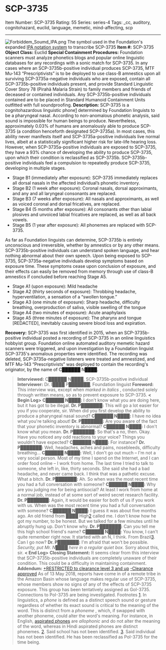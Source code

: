 # SCP-3735
Item Number: SCP-3735
Rating: 55
Series: series-4
Tags: _cc, auditory, cognitohazard, euclid, language, memetic, mind-affecting, scp

---

![Forbiddem_Soumd_IPA.png](https://scp-wiki.wdfiles.com/local--files/scp-3735/Forbiddem_Soumd_IPA.png)
The symbol used in the Foundation's expanded [IPA notation system](https://en.wikipedia.org/wiki/International_Phonetic_Alphabet) to transcribe SCP-3735
**Item #:** SCP-3735
**Object Class:** Euclid
**Special Containment Procedures:** Foundation scanners must analyze phonetics blogs and popular online linguistic databases for any recordings with a sonic match for SCP-3735.
In any cases where an SCP-3735b-positive individual produces SCP-3735, MTF Mu-143 “Prescriptivists” is to be deployed to use class-B amnestics upon all surviving SCP-3735a-negative individuals who are exposed, contain all SCP-3735b-positive individuals present, and provide Standard Linguistic Cover Story 78 (Pirahã Malaria Strain) to family members and friends of deceased or contained individuals.
Any SCP-3735b-positive individuals contained are to be placed in Standard Humanoid Containment Units outfitted with full soundproofing.
**Description:** SCP-3735 is a cognitohazardous linguistic phone[1](javascript:;) determined by Foundation linguists to be a pharyngeal nasal. According to non-anomalous phonetic analysis, said sound is impossible for human beings to produce. Nevertheless, approximately 0.03% of humans are anomalously able to produce SCP-3735 (a condition henceforth designated SCP-3735a). In most cases, this ability never manifests itself and SCP-3735a-positive individuals live normal lives, albeit at a statistically significant higher risk for late-life hearing loss.
However, when SCP-3735a-positive individuals are exposed to SCP-3735, they have a 93% chance of developing the ability to produce SCP-3735, upon which their condition is reclassified as SCP-3735b. SCP-3735b-positive individuals feel a compulsion to repeatedly produce SCP-3735, developing in multiple stages.
  * Stage B1 (immediately after exposure): SCP-3735 immediately replaces all dorsal nasals in the affected individual’s phonetic inventory.
  * Stage B2 (1 week after exposure): Coronal nasals, dorsal approximants, and any and all laryngeal consonants are replaced.
  * Stage B3 (7 weeks after exposure): All nasals and approximants, as well as voiced coronal and dorsal fricatives, are replaced.
  * Stage B4 (5 months after exposure): All consonants other than labial plosives and unvoiced labial fricatives are replaced, as well as all back vowels.
  * Stage B5 (1 year after exposure): All phonemes are replaced with SCP-3735.

As far as Foundation linguists can determine, SCP-3735b is entirely unconscious and irreversible, whether by amnestics or by any other means. SCP-3735b-positive individuals can understand spoken language, and hear nothing abnormal about their own speech.
Upon being exposed to SCP-3735, SCP-3735a-negative individuals develop symptoms based on exposure time. These symptoms cease upon conclusion of exposure, and their effects can easily be removed from memory through use of class-B amnestics if concluded before reaching Stage A5.
  * Stage A1 (upon exposure): Mild headache
  * Stage A2 (thirty seconds of exposure): Throbbing headache, hyperventilation, a sensation of a “swollen tongue.”
  * Stage A3 (one minute of exposure): Sharp headache, difficulty breathing, overproduction of saliva, visible swelling of the tongue
  * Stage A4 (two minutes of exposure): Acute anaphylaxis
  * Stage A5 (three minutes of exposure): The pharynx and tongue [REDACTED], inevitably causing severe blood loss and expiration.

**Recovery:** SCP-3735 was first identified in 2015, when an SCP-3735b-positive individual posted a recording of SCP-3735 in an online linguistics hobbyist group. Foundation online automated auditory memetic hazard scanners were triggered, and upon investigation by a Foundation linguist SCP-3735's anomalous properties were identified. The recording was deleted, SCP-3735a-negative listeners were treated and amnestized, and MTF Mu-143 “Prescriptivists” was deployed to contain the recording's originator, by the name of C██████ N████.
> **Interviewed:** C██████ N████, SCP-3735b-positive individual
> **Interviewer:** Dr. I████ P███████, Foundation linguist
> **Foreword:** This interview was, except when _marked in italics_ , conducted solely through written means, so as to prevent exposure to SCP-3735.
> **< Begin Log>**
> **C██████ N████:** I don't know what you are doing here, but it has got to be illegal.
> **Dr. P███████:** This will go a lot easier for you if you cooperate, sir. When did you first develop the ability to produce a pharyngeal nasal sound?
> **C██████ N████:** I have no idea what you're talking about!
> **Dr. P███████:** Are you aware of the fact that your phonetic inventory is abnormal?
> **C██████ N████:** I don't know what you mean.
> **Dr. P███████:** So that's a no, then. Okay. Have you noticed any odd reactions to your voice? Things you wouldn't have expected?
> **C██████ N████:** For instance?
> **Dr. P███████:** Well, headaches, aches and pains, nosebleeds, difficulty breathing…
> **C██████ N████:** Well, I don't go out much – I'm not a very social person. Most of my time I spend on the Internet, and I can order food online – I work from home. The last time I tried to talk to someone, she left in, like, thirty seconds. She said she had a bad headache, and never came back. I think that was a pathetic excuse. What a bitch.
> **Dr. P███████:** Ah. So when was the most recent time you had a full conversation with someone?
> **C██████ N████:** Why are you judging me for being antisocial? At least I work from home at a normal job, instead of at some sort of weird secret research facility.
> **Dr. P███████:** Again, it would be easier for both of us if you work with us. When was the most recent time you had a full conversation with someone?
> **C██████ N████:** I guess it was about five months ago. An old friend from ████ High[2](javascript:;) called me. I don't know how he got my number, to be honest. But we talked for a few minutes until he abruptly hung up. Don't know why.
> **Dr. P███████:** Can you tell me this high school friend's name?
> **C██████ N████:** You know, I can't quite remember right now. It started with an N, I think. From Brazil[3](javascript:;). Can I go now?
> **Dr. P███████:** I'm afraid that won't be possible. _Security, put Mr. N████ here in a regular quiet box._ Sorry about this, sir.
> **< End Log>**
> **Closing Statement:** It seems clear from this interview that SCP-3735b-positive individuals are completely unaware of their condition. This could be a difficulty in maintaining containment.
**Addendum:**
[+RESTRICTED to clearance level 3 and up](javascript:;)
[-Clearance approved](javascript:;)
As of 13 May 2018, reports have come in of a remote tribe in the Amazon Basin whose language makes regular use of SCP-3735, whose members show no signs of any of the effects of SCP-3735 exposure. This group has been tentatively assigned as GoI-3735. Connections to PoI-3735 are being investigated.
Footnotes
[1](javascript:;). In linguistics, a _phone_ is defined as a distinct speech sound or gesture regardless of whether its exact sound is critical to the meaning of the word. This is distinct from a _phoneme_ , which, if swapped with another phoneme, could alter the word's meaning. For instance, in English, [aspirated phones](https://en.wikipedia.org/wiki/Aspirated_consonant#Allophonic) are _allophonic_ and do not alter the meaning of the word, whereas in Hindi aspirated phones are distinct phonemes.
[2](javascript:;). Said school has not been identified.
[3](javascript:;). Said individual has not been identified. He has been reclassified as PoI-3735 for the time being.